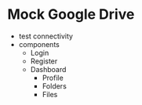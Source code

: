 # Mock Google Drive

- test connectivity
- components
    - Login
    - Register
    - Dashboard
        - Profile
        - Folders
        - Files